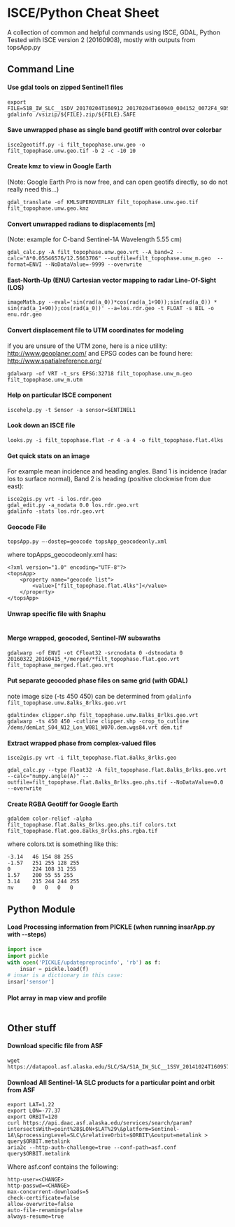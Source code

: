 # ISCE/Python Cheat Sheet

A collection of common and helpful commands using ISCE, GDAL, Python
Tested with ISCE version 2 (20160908), mostly with outputs from topsApp.py

## Command Line

#### Use gdal tools on zipped Sentinel1 files
```
export FILE=S1B_IW_SLC__1SDV_20170204T160912_20170204T160940_004152_0072F4_9D51
gdalinfo /vsizip/${FILE}.zip/${FILE}.SAFE
```

#### Save unwrapped phase as single band geotiff with control over colorbar
```
isce2geotiff.py -i filt_topophase.unw.geo -o filt_topophase.unw.geo.tif -b 2 -c -10 10
```

#### Create kmz to view in Google Earth 
(Note: Google Earth Pro is now free, and can open geotifs directly, so do not really need this...)
```
gdal_translate -of KMLSUPEROVERLAY filt_topophase.unw.geo.tif filt_topophase.unw.geo.kmz
```

#### Convert unwrapped radians to displacements [m]
(Note: example for C-band Sentinel-1A Wavelength 5.55 cm)
```
gdal_calc.py -A filt_topophase.unw.geo.vrt --A_band=2 --calc="A*0.05546576/12.5663706" --outfile=filt_topophase.unw_m.geo  --format=ENVI --NoDataValue=-9999 --overwrite
```

#### East-North-Up (ENU) Cartesian vector mapping to radar Line-Of-Sight (LOS)
```
imageMath.py --eval='sin(rad(a_0))*cos(rad(a_1+90));sin(rad(a_0)) * sin(rad(a_1+90));cos(rad(a_0))' --a=los.rdr.geo -t FLOAT -s BIL -o enu.rdr.geo
```

#### Convert displacement file to UTM coordinates for modeling
if you are unsure of the UTM zone, here is a nice utility: http://www.geoplaner.com/ 
and EPSG codes can be found here: http://www.spatialreference.org/
```
gdalwarp -of VRT -t_srs EPSG:32718 filt_topophase.unw_m.geo filt_topophase.unw_m.utm
```


#### Help on particular ISCE component
```
iscehelp.py -t Sensor -a sensor=SENTINEL1
```

#### Look down an ISCE file
```
looks.py -i filt_topophase.flat -r 4 -a 4 -o filt_topophase.flat.4lks 
```

#### Get quick stats on an image
For example mean incidence and heading angles. Band 1 is incidence (radar los to surface normal), Band 2 is heading (positive clockwise from due east):
```
isce2gis.py vrt -i los.rdr.geo
gdal_edit.py -a_nodata 0.0 los.rdr.geo.vrt
gdalinfo -stats los.rdr.geo.vrt
```

#### Geocode File
```
topsApp.py —-dostep=geocode topsApp_geocodeonly.xml
```

where topApps_geocodeonly.xml has:
```
<?xml version="1.0" encoding="UTF-8"?>
<topsApp>
	<property name="geocode list">
		<value>["filt_topophase.flat.4lks"]</value>
	</property>
</topsApp> 
```


#### Unwrap specific file with Snaphu
```
```

#### Merge wrapped, geocoded, Sentinel-IW subswaths
```
gdalwarp -of ENVI -ot CFloat32 -srcnodata 0 -dstnodata 0 20160322_20160415_*/merged/*filt_topophase.flat.geo.vrt filt_topophase_merged.flat.geo.vrt
```

#### Put separate geocoded phase files on same grid (with GDAL)
note image size (-ts 450 450) can be determined from `gdalinfo filt_topophase.unw.8alks_8rlks.geo.vrt`
```
gdaltindex clipper.shp filt_topophase.unw.8alks_8rlks.geo.vrt
gdalwarp -ts 450 450 -cutline clipper.shp -crop_to_cutline /dems/demLat_S04_N12_Lon_W081_W070.dem.wgs84.vrt dem.tif
```

#### Extract wrapped phase from complex-valued files
```
isce2gis.py vrt -i filt_topophase.flat.8alks_8rlks.geo

gdal_calc.py --type Float32 -A filt_topophase.flat.8alks_8rlks.geo.vrt --calc="numpy.angle(A)" --outfile=filt_topophase.flat.8alks_8rlks.geo.phs.tif --NoDataValue=0.0 --overwrite
```

#### Create RGBA Geotiff for Google Earth
```
gdaldem color-relief -alpha filt_topophase.flat.8alks_8rlks.geo.phs.tif colors.txt filt_topophase.flat.geo.8alks_8rlks.phs.rgba.tif
```
where colors.txt is something like this:
```
-3.14   46 154 88 255
-1.57   251 255 128 255
0       224 108 31 255
1.57    200 55 55 255
3.14    215 244 244 255
nv      0   0   0   0
```

## Python Module

#### Load Processing information from PICKLE (when running insarApp.py with --steps)
```python
import isce
import pickle
with open('PICKLE/updatepreprocinfo', 'rb') as f:
    insar = pickle.load(f)
# insar is a dictionary in this case:
insar['sensor']
``` 

#### Plot array in map view and profile
```
```


## Other stuff

#### Download specific file from ASF 
```
wget https://datapool.asf.alaska.edu/SLC/SA/S1A_IW_SLC__1SSV_20141024T160957_20141024T161028_002973_003616_3171.zip
```

#### Download All Sentinel-1A SLC products for a particular point and orbit from ASF
```
export LAT=1.22
export LON=-77.37
export ORBIT=120
curl https://api.daac.asf.alaska.edu/services/search/param?intersectsWith=point%28$LON+$LAT%29\&platform=Sentinel-1A\&processingLevel=SLC\&relativeOrbit=$ORBIT\&output=metalink > query$ORBIT.metalink
aria2c --http-auth-challenge=true --conf-path=asf.conf query$ORBIT.metalink
```
Where asf.conf contains the following:
```
http-user=<CHANGE>
http-passwd=<CHANGE>
max-concurrent-downloads=5
check-certificate=false
allow-overwrite=false
auto-file-renaming=false
always-resume=true
```


